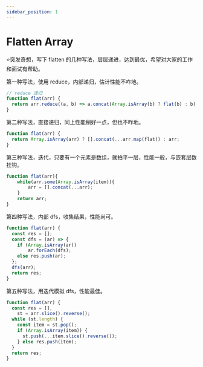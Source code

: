 ```yaml
---
sidebar_position: 1
---
```


# Flatten Array

⭐️突发奇想，写下 flatten 的几种写法，层层递进，达到最优，希望对大家的工作和面试有帮助。


第一种写法，使用 reduce，内部递归，估计性能不咋地。
```js
// reduce 递归
function flat(arr) {
  return arr.reduce((a, b) => a.concat(Array.isArray(b) ? flat(b) : b), []);
}
```

第二种写法，直接递归，同上性能稍好一点，但也不咋地。
```js
function flat(arr) {
  return Array.isArray(arr) ? [].concat(...arr.map(flat)) : arr;
}
```


第三种写法，迭代，只要有一个元素是数组，就拍平一层，性能一般，与嵌套层数挂钩。

```js
function flat(arr){ 
    while(arr.some(Array.isArray(item)){ 
        arr = [].concat(...arr); 
    } 
    return arr;
}
```

第四种写法，内部 dfs，收集结果，性能尚可。
```js
function flat(arr) {
  const res = [];
  const dfs = (ar) => {
    if (Array.isArray(ar)) 
        ar.forEach(dfs);
    else res.push(ar);
  };
  dfs(arr);
  return res;
}
```

第五种写法，用迭代模拟 dfs，性能最佳。
```js
function flat(arr) {
  const res = [],
    st = arr.slice().reverse();
  while (st.length) {
    const item = st.pop();
    if (Array.isArray(item)) {
      st.push(...item.slice().reverse());
    } else res.push(item);
  }
  return res;
}
```